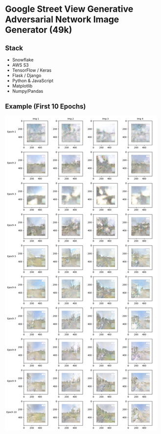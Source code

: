 # Google Street View Generative Adversarial Network Image Generator (49k)

## Stack
- Snowflake
- AWS S3
- TensorFlow / Keras
- Flask / Django
- Python & JavaScript
- Matplotlib
- Numpy/Pandas

## Example (First 10 Epochs)
![GAN Output](./layout.png)
